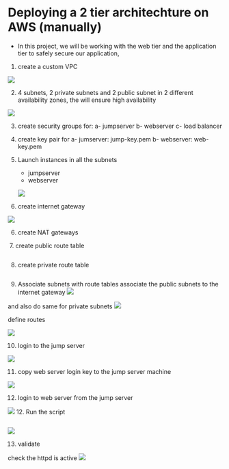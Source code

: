 
# Deploying a 2 tier architechture on AWS (manually)

* In this project, we will be working with the web tier and the application tier to safely secure 
 our application,

1. create a custom VPC

![](https://github.com/baraqheart/HandsOn/blob/main/project_14/vpc.PNG)

2. 4 subnets, 2 private subnets and 2 public subnet in 2 different availability zones,
   the will ensure high availability 

![](https://github.com/baraqheart/HandsOn/blob/main/project_14/sub.PNG)

3. create security groups for:
   a- jumpserver
   b- webserver
   c- load balancer

   

4. create key pair for 
   a- jumserver: jump-key.pem
   b- webserver: web-key.pem
5. Launch instances in all the subnets
   - jumpserver
   - webserver
  
    ![](https://github.com/baraqheart/HandsOn/blob/main/project_14/webserver.PNG)

5. create internet gateway

![](https://github.com/baraqheart/HandsOn/blob/main/project_14/igw.PNG)

6. create NAT gateways
![]()

![]()
7. create public route table  

![]()

8. create private route table

![]()

9. Associate subnets with route tables
associate the public subnets to the internet gateway 
![](https://github.com/baraqheart/HandsOn/blob/main/project_14/Capture.PNG)

and also do same for private subnets
![](https://github.com/baraqheart/HandsOn/blob/main/project_14/Capture.PNG)

define routes 

![](https://github.com/baraqheart/HandsOn/blob/main/project_14/routes.PNG)

10. login to the jump server

![](https://github.com/baraqheart/HandsOn/blob/main/project_14/jumplogin.PNG)

11. copy web server login key to the jump server machine

![](https://github.com/baraqheart/HandsOn/blob/main/project_14/scp.PNG)

12. login to web server from the jump server

 ![](https://github.com/baraqheart/HandsOn/blob/main/project_14/weblogin.PNG)
12. Run the script

```

```

![](https://github.com/baraqheart/HandsOn/blob/main/project_14/httpd.PNG)

13. validate

check the httpd is active
![](https://github.com/baraqheart/HandsOn/blob/main/project_14/active.PNG)



